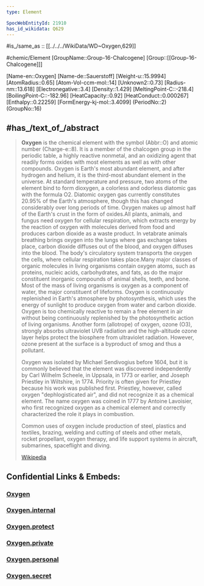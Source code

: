 ```yaml
---
type: Element

SpocWebEntityId: 21910 
has_id_wikidata: Q629 
---
```


#is_/same_as :: [[../../../WikiData/WD~Oxygen,629]] 


#chemic/Element 
[GroupName::Group-16-Chalcogene]
[Group::[[Group-16-Chalcogene]]]


[Name-en::Oxygen]
[Name-de::Sauerstoff]
[Weight-u::15.9994]
[AtomRadius::0.65]
[Atom-Vol-ccm-mol::14]
[Unknown2::0.73]
[Radius-nm::13.618]
[Electronegative::3.4]
[Density::1.429]
[MeltingPoint-C::-218.4]
[BoilingPoint-C::-182.96]
[HeatCapacity::0.92]
[HeatConduct::0.000267]
[Enthalpy::0.22259]
[FormEnergy-kj-mol::3.4099]
(PeriodNo::2)
(GroupNo::16)


## #has_/text_of_/abstract 


> **Oxygen** is the chemical element with the symbol (Abbr::O) and atomic number (Charge-e::8). 
> It is a member of the chalcogen group in the periodic table, a highly reactive nonmetal, and an oxidizing agent that readily forms oxides with most elements as well as with other compounds. Oxygen is Earth's most abundant element, and after hydrogen and helium, it is the third-most abundant element in the universe. At standard temperature and pressure, two atoms of the element bind to form dioxygen, a colorless and odorless diatomic gas with the formula O2. Diatomic oxygen gas currently constitutes 20.95% of the Earth's atmosphere, though this has changed considerably over long periods of time. Oxygen makes up almost half of the Earth's crust in the form of oxides.All plants, animals, and fungus need oxygen for cellular respiration, which extracts energy by the reaction of oxygen with molecules derived from food and produces carbon dioxide as a waste product. In vetabrate animals breathing brings oxygen into the lungs where gas exchange takes place, carbon dioxide diffuses out of the blood, and oxygen diffuses into the blood. The body's circulatory system transports the oxygen the cells, where cellular respiration takes place.Many major classes of organic molecules in living organisms contain oxygen atoms, such as proteins, nucleic acids, carbohydrates, and fats, as do the major constituent inorganic compounds of animal shells, teeth, and bone. Most of the mass of living organisms is oxygen as a component of water, the major constituent of lifeforms. Oxygen is continuously replenished in Earth's atmosphere by photosynthesis, which uses the energy of sunlight to produce oxygen from water and carbon dioxide. Oxygen is too chemically reactive to remain a free element in air without being continuously replenished by the photosynthetic action of living organisms. Another form (allotrope) of oxygen, ozone (O3), strongly absorbs ultraviolet UVB radiation and the high-altitude ozone layer helps protect the biosphere from ultraviolet radiation. However, ozone present at the surface is a byproduct of smog and thus a pollutant.
>
> Oxygen was isolated by Michael Sendivogius before 1604, but it is commonly believed that the element was discovered independently by Carl Wilhelm Scheele, in Uppsala, in 1773 or earlier, and Joseph Priestley in Wiltshire, in 1774. Priority is often given for Priestley because his work was published first. Priestley, however, called oxygen "dephlogisticated air", and did not recognize it as a chemical element. The name oxygen was coined in 1777 by Antoine Lavoisier, who first recognized oxygen as a chemical element and correctly characterized the role it plays in combustion.
>
> Common uses of oxygen include production of steel, plastics and textiles, brazing, welding and cutting of steels and other metals, rocket propellant, oxygen therapy, and life support systems in aircraft, submarines, spaceflight and diving.
>
> [Wikipedia](https://en.wikipedia.org/wiki/Oxygen)

## Confidential Links & Embeds: 

### [Oxygen](/_public/chemic/chemic~Elements/Group-16-Chalcogene/Oxygen.md) 

### [Oxygen.internal](/_internal/chemic/chemic~Elements/Group-16-Chalcogene/Oxygen.internal.md) 

### [Oxygen.protect](/_protect/chemic/chemic~Elements/Group-16-Chalcogene/Oxygen.protect.md) 

### [Oxygen.private](/_private/chemic/chemic~Elements/Group-16-Chalcogene/Oxygen.private.md) 

### [Oxygen.personal](/_personal/chemic/chemic~Elements/Group-16-Chalcogene/Oxygen.personal.md) 

### [Oxygen.secret](/_secret/chemic/chemic~Elements/Group-16-Chalcogene/Oxygen.secret.md) 
